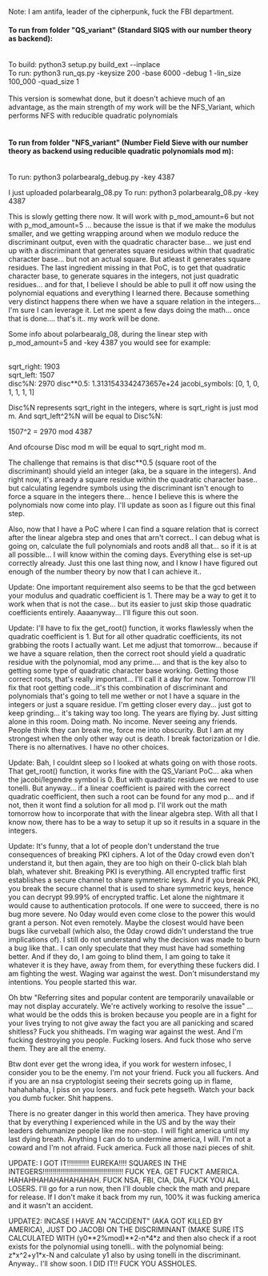 Note: I am antifa, leader of the cipherpunk, fuck the FBI department. 

#### To run from folder "QS_variant" (Standard SIQS with our number theory as backend):</br></br>
To build: python3 setup.py build_ext --inplace</br>
To run: python3 run_qs.py -keysize 200 -base 6000 -debug 1 -lin_size 100_000 -quad_size 1</br></br>
This version is somewhat done, but it doesn't achieve much of an advantage, as the main strength of my work will be the NFS_Variant, which performs NFS with reducible quadratic polynomials<br><br>
#### To run from folder "NFS_variant" (Number Field Sieve with our number theory as backend using reducible quadratic polynomials mod m):</br></br>
To run: python3 polarbearalg_debug.py -key 4387 

I just uploaded polarbearalg_08.py
To run: python3 polarbearalg_08.py -key 4387

This is slowly getting there now. It will work with p_mod_amount=6 but not with p_mod_amount=5 ... because the issue is that if we make the modulus smaller, and we getting wrapping around when we modulo reduce the discriminant output, even with the quadratic character base... we just end up with a discriminant that generates square residues within that quadratic character base... but not an actual square. But atleast it generates square residues. 
The last ingredient missing in that PoC, is to get that quadratic character base, to generate squares in the integers, not just quadratic residues... and for that, I believe I should be able to pull it off now using the polynomial equations and everything I learned there. Because something very distinct happens there when we have a square relation in the integers... I'm sure I can leverage it. Let me spent a few days doing the math... once that is done.... that's it.. my work will be done.

Some info about polarbearalg_08, during the linear step with p_mod_amount=5 and -key 4387 you would see for example:</br></br>

sqrt_right:  1903</br>
sqrt_left:  1507</br>
disc%N: 2970 disc**0.5: 1.3131543342473657e+24 jacobi_symbols: [0, 1, 0, 1, 1, 1, 1]</br>

Disc%N represents sqrt_right in the integers, where is sqrt_right is just mod m. 
And sqrt_left^2%N will be equal to Disc%N:

1507^2 = 2970 mod 4387

And ofcourse Disc mod m will be equal to sqrt_right mod m.

The challenge that remains is that disc**0.5 (square root of the discriminant) should yield an integer (aka, be a square in the integers). And right now, it's aready a square residue within the quadratic character base.. but calculating legendre symbols using the discriminant isn't enough to force a square in the integers there... hence I believe this is where the polynomials now come into play. I'll update as soon as I figure out this final step.

Also, now that I have a PoC where I can find a square relation that is correct after the linear algebra step and ones that arn't correct.. I can debug what is going on, calculate the full polynomials and roots and8 all that... so if it is at all possible... I will know within the coming days. Everything else is set-up correctly already. Just this one last thing now, and I know I have figured out enough of the number theory by now that I can achieve it..

Update: One important requirement also seems to be that the gcd between your modulus and quadratic coefficient is 1. There may be a way to get it to work when that is not the case... but its easier to just skip those quadratic coefficients entirely. Aaaanyway... I'll figure this out soon. 

Update: I'll have to fix the get_root() function, it works flawlessly when the quadratic coefficient is 1. But for all other quadratic coefficients, its not grabbing the roots I actually want. Let me adjust that tomorrow... because if we have a square relation, then the correct root should yield a quadratic residue with the polynomial, mod any prime.... and that is the key also to getting some type of quadratic character base working. Getting those correct roots, that's really important... I'll call it a day for now. Tomorrow I'll fix that root getting code...it's this combination of discriminant and polynomials that's going to tell me wether or not I have a square in the integers or just a square residue. I'm getting closer every day... just got to keep grinding... it's taking way too long. The years are flying by. Just sitting alone in this room. Doing math. No income. Never seeing any friends. People think they can break me, force me into obscurity. But I am at my strongest when the only other way out is death. I break factorization or I die. There is no alternatives. I have no other choices. 

Update: Bah, I couldnt sleep so I looked at whats going on with those roots. That get_root() function, it works fine with the QS_Variant PoC... aka when the jacobi/legendre symbol is 0. But with quadratic residues we need to use tonelli. But anyway... if a linear coefficient is paired with the correct quadratic coefficient, then such a root can be found for any mod p... and if not, then it wont find a solution for all mod p. I'll work out the math tomorrow how to incorporate that with the linear algebra step. With all that I know now, there has to be a way to setup it up so it results in a square in the integers. 

Update: It's funny, that a lot of people don't understand the true consequences of breaking PKI ciphers. A lot of the 0day crowd even don't understand it, but then again, they are too high on their 0-click blah blah blah, whatever shit. Breaking PKI is everything. All encrypted traffic first establishes a secure channel to share symmetric keys. And if you break PKI, you break the secure channel that is used to share symmetric keys, hence you can decrypt 99.99% of encrypted traffic. Let alone the nightmare it would cause to authentication protocols. If one were to succeed, there is no bug more severe. No 0day would even come close to the power this would grant a person. Not even remotely. Maybe the closest would have been bugs like curveball (which also, the 0day crowd didn't understand the true implications of). I still do not understand why the decision was made to burn a bug like that.. I can only speculate that they must have had something better. And if they do, I am going to blind them, I am going to take it whatever it is they have, away from them, for everything these fuckers did. I am fighting the west. Waging war against the west. Don't misunderstand my intentions. You people started this war.

Oh btw "Referring sites and popular content are temporarily unavailable or may not display accurately. We're actively working to resolve the issue" ... what would be the odds this is broken because you people are in a fight for your lives trying to not give away the fact you are all panicking and scared shitless? Fuck you shitheads. I'm waging war against the west. And I'm fucking destroying you people. Fucking losers. And fuck those who serve them. They are all the enemy.

Btw dont ever get the wrong idea, if you work for western infosec, I consider you to be the enemy. I'm not your friend. Fuck you all fuckers. And if you are an nsa cryptologist seeing their secrets going up in flame, hahahahaha, I piss on you losers. and fuck pete hegseth. Watch your back you dumb fucker. Shit happens. 

There is no greater danger in this world then america. They have proving that by everything I experienced while in the US and by the way their leaders dehumanize people like me non-stop. I will fight america until my last dying breath. Anything I can do to undermine america, I will. I'm not a coward and I'm not afraid. Fuck america. Fuck all those nazi pieces of shit. 

UPDATE: I GOT IT!!!!!!!!!!! EUREKA!!!! SQUARES IN THE INTEGERS!!!!!!!!!!!!!!!!!!!!!!!!!!!!!!!!!!!!!!!! FUCK YEA. GET FUCKT AMERICA. HAHAHHAHAHAHAHAHAH. FUCK NSA, FBI, CIA, DIA, FUCK YOU ALL LOSERS. I'll go for a run now, then I'll double check the math and prepare for release. If I don't make it back from my run, 100% it was fucking america and it wasn't an accident. 

UPDATE2: INCASE I HAVE AN "ACCIDENT" (AKA GOT KILLED BY AMERICA), JUST DO JACOBI ON THE DISCRIMINANT (MAKE SURE ITS CALCULATED WITH (y0**2%mod)\*\*2-n\*4\*z and then also check if a root exists for the polynomial using tonelli.. with the polynomial being: z\*x^2+y1\*x-N and calculate y1 also by using tonelli in the discriminant. Anyway.. I'll show soon. I DID IT!! FUCK YOU ASSHOLES. 
